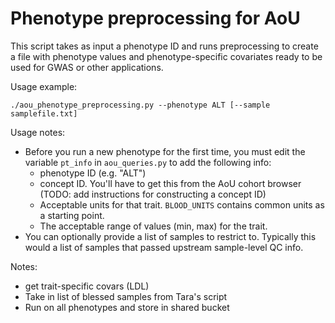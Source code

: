 # Phenotype preprocessing for AoU

This script takes as input a phenotype ID and runs preprocessing to create a file with phenotype values and phenotype-specific covariates ready to be used for GWAS or other applications.

Usage example:

```
./aou_phenotype_preprocessing.py --phenotype ALT [--sample samplefile.txt]
```

Usage notes:

* Before you run a new phenotype for the first time, you must edit the variable `pt_info` in `aou_queries.py` to add the following info:
  * phenotype ID (e.g. "ALT")
  * concept ID. You'll have to get this from the AoU cohort browser (TODO: add instructions for constructing a concept ID)
  * Acceptable units for that trait. `BLOOD_UNITS` contains common units as a starting point.
  * The acceptable range of values (min, max) for the trait.
* You can optionally provide a list of samples to restrict to. Typically this would a list of samples that passed upstream sample-level QC info.


Notes:
* get trait-specific covars (LDL)
* Take in list of blessed samples from Tara's script
* Run on all phenotypes and store in shared bucket